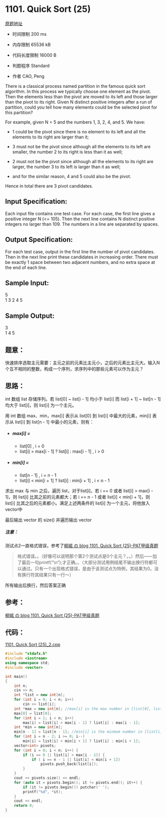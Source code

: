﻿# 1101. Quick Sort (25)

[原题地址](https://www.patest.cn/contests/pat-a-practise/1101)

* 时间限制 200 ms



* 内存限制 65536 kB



* 代码长度限制 16000 B



* 判题程序 Standard 

* 作者 CAO, Peng



There is a classical process named partition in the famous quick sort algorithm. In this process we typically choose one element as the pivot. Then the elements less than the pivot are moved to its left and those larger than the pivot to its right. Given N distinct positive integers after a run of partition, could you tell how many elements could be the selected pivot for this partition?

For example, given N = 5 and the numbers 1, 3, 2, 4, and 5. We have:


* 1 could be the pivot since there is no element to its left and all the elements to its right are larger than it;

* 3 must not be the pivot since although all the elements to its left are smaller, the number 2 to its right is less than it as well;

* 2 must not be the pivot since although all the elements to its right are larger, the number 3 to its left is larger than it as well;

* and for the similar reason, 4 and 5 could also be the pivot.

Hence in total there are 3 pivot candidates.

## Input Specification: 

Each input file contains one test case. For each case, the first line gives a positive integer N (<= 105). Then the next line contains N distinct positive integers no larger than 109. The numbers in a line are separated by spaces.

## Output Specification: 

For each test case, output in the first line the number of pivot candidates. Then in the next line print these candidates in increasing order. There must be exactly 1 space between two adjacent numbers, and no extra space at the end of each line.
## Sample Input: 
5  
1 3 2 4 5  

## Sample Output:
3  
1 4 5  

## 题意：


快速排序选取主元需要：主元之前的元素比主元小，之后的元素比主元大。输入N个互不相同的整数，构成一个序列，求序列中的那些元素可以作为主元？


## 思路：

int 数组 list 存储序列。若 list[0] ~ list[i - 1] 均小于 list[i] 而 list[i + 1] ~ list[n - 1] 均大于 list[i]，则 list[i] 为一个主元。

用 int 数组 max、min，max[i] 表示从 list[0] 到 list[i] 中最大的元素，min[i] 表示从 list[i] 到 list[n - 1] 中最小的元素，则有：

* ##### max[i] = 
    * list[0] , i = 0
    * list[i] > max[i - 1] ? list[i] : max[i - 1] , i > 0
* ##### min[i] = 
    * list[n - 1] , i = n - 1
    * list[i] < min[i + 1] ? list[i] : min[i + 1] , i < n - 1

求出 max 与 min 之后，遍历 list，对于list[i]，若 i == 0 或者 list[i] > max[i - 1]，则 list[i] 比其之前的元素都大；若 i == n - 1 或者 list[i] < min[i + 1]，则 list[i] 比其之后的元素都小。满足上述两条件的 list[i] 为一个主元，将他放入vector中

最后输出 vector 的 size() 并遍历输出 vector

##### 注意：
测试点2一直格式错误，参考了[柳婼 の blog 1101. Quick Sort (25)-PAT甲级真题](https://www.liuchuo.net/archives/1917)
>格式错误。。（好像可以说明那个第2个测试点是0个主元？。。）然后——加了最后一句printf(“\n”);才正确。。（大部分测试用例结尾不输出换行符都可以通过。只有一个出现格式错误，是由于该测试点为特例，其结果为0。没有换行符其结果只有一行～）


所有输出后换行，然后答案正确

## 参考：
[柳婼 の blog 1101. Quick Sort (25)-PAT甲级真题](https://www.liuchuo.net/archives/1917)


## 代码：

[1101. Quick Sort (25)_2.cpp ](https://github.com/jerrykcode/PAT-Practise/blob/master/PAT%20Advanced%20Level%20Practise/1101.%20Quick%20Sort%20(25)/1101.%20Quick%20Sort%20(25)_2.cpp)

```cpp
#include "stdafx.h"
#include <iostream>
using namespace std;
#include <vector>

int main()
{
	int n;
	cin >> n;
	int *list = new int[n];
	for (int i = 0; i < n; i++)
		cin >> list[i];
	int *max = new int[n]; //max[i] is the max number in [list[0], list[i]]
	max[0] = list[0];
	for (int i = 1; i < n; i++)
		max[i] = list[i] > max[i - 1] ? list[i] : max[i - 1];
	int *min = new int[n];
	min[n - 1] = list[n - 1]; //min[i] is the minmum number in [list[i], list[n - 1]]
	for (int i = n - 2; i >= 0; i--)
		min[i] = list[i] < min[i + 1] ? list[i] : min[i + 1];
	vector<int> pivots;
	for (int i = 0; i < n; i++) {
		if (i == 0 || list[i] > max[i - 1]) {
			if ( i == n - 1 || list[i] < min[i + 1])
				pivots.push_back(list[i]);
		}
	}
	cout << pivots.size() << endl;
	for (auto it = pivots.begin(); it != pivots.end(); it++) {
		if (it != pivots.begin()) putchar(' ');
		printf("%d", *it);
	}
	cout << endl;
    return 0;
}
```

 